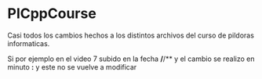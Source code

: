 # PICppCourse

Casi todos los cambios hechos a los distintos archivos del curso de pildoras informaticas.

Si por ejemplo en el video 7 subido en la fecha **/**/** y el cambio se realizo en minuto **:** y 
este no se vuelve a modificar  